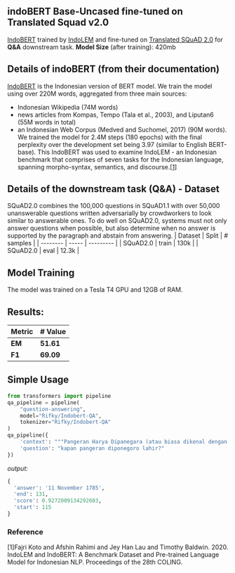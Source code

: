 ## indoBERT Base-Uncased fine-tuned on Translated Squad v2.0
[IndoBERT](https://huggingface.co/indolem/indobert-base-uncased) trained by [IndoLEM](https://indolem.github.io/) and fine-tuned on [Translated SQuAD 2.0](https://github.com/Wikidepia/indonesian_datasets/tree/master/question-answering/squad) for **Q&A** downstream task.
**Model Size** (after training): 420mb
## Details of indoBERT (from their documentation)
[IndoBERT](https://huggingface.co/indolem/indobert-base-uncased) is the Indonesian version of BERT model. We train the model using over 220M words, aggregated from three main sources:
- Indonesian Wikipedia (74M words)
- news articles from Kompas, Tempo (Tala et al., 2003), and Liputan6 (55M words in total)
- an Indonesian Web Corpus (Medved and Suchomel, 2017) (90M words).
We trained the model for 2.4M steps (180 epochs) with the final perplexity over the development set being 3.97 (similar to English BERT-base).
This IndoBERT was used to examine IndoLEM - an Indonesian benchmark that comprises of seven tasks for the Indonesian language, spanning morpho-syntax, semantics, and discourse.[[1]](#1)
## Details of the downstream task (Q&A) - Dataset
SQuAD2.0 combines the 100,000 questions in SQuAD1.1 with over 50,000 unanswerable questions written adversarially by crowdworkers to look similar to answerable ones. To do well on SQuAD2.0, systems must not only answer questions when possible, but also determine when no answer is supported by the paragraph and abstain from answering.
| Dataset  | Split | # samples |
| -------- | ----- | --------- |
| SQuAD2.0 | train | 130k      |
| SQuAD2.0 | eval  | 12.3k     |
## Model Training
The model was trained on a Tesla T4 GPU and 12GB of RAM.
## Results:
| Metric | # Value   |
| ------ | --------- |
| **EM** | **51.61** |
| **F1** | **69.09** |
## Simple Usage
```py
from transformers import pipeline
qa_pipeline = pipeline(
    "question-answering",
    model="Rifky/Indobert-QA",
    tokenizer="Rifky/Indobert-QA"
)
qa_pipeline({
    'context': """Pangeran Harya Dipanegara (atau biasa dikenal dengan nama Pangeran Diponegoro, lahir di Ngayogyakarta Hadiningrat, 11 November 1785 – meninggal di Makassar, Hindia Belanda, 8 Januari 1855 pada umur 69 tahun) adalah salah seorang pahlawan nasional Republik Indonesia, yang memimpin Perang Diponegoro atau Perang Jawa selama periode tahun 1825 hingga 1830 melawan pemerintah Hindia Belanda. Sejarah mencatat, Perang Diponegoro atau Perang Jawa dikenal sebagai perang yang menelan korban terbanyak dalam sejarah Indonesia, yakni 8.000 korban serdadu Hindia Belanda, 7.000 pribumi, dan 200 ribu orang Jawa serta kerugian materi 25 juta Gulden.""",
    'question': "kapan pangeran diponegoro lahir?"
})
```
*output:*
```py
{
  'answer': '11 November 1785',
  'end': 131,
  'score': 0.9272009134292603,
  'start': 115
}
```
### Reference
<a id="1">[1]</a>Fajri Koto and Afshin Rahimi and Jey Han Lau and Timothy Baldwin. 2020. IndoLEM and IndoBERT: A Benchmark Dataset and Pre-trained Language Model for Indonesian NLP. Proceedings of the 28th COLING. 